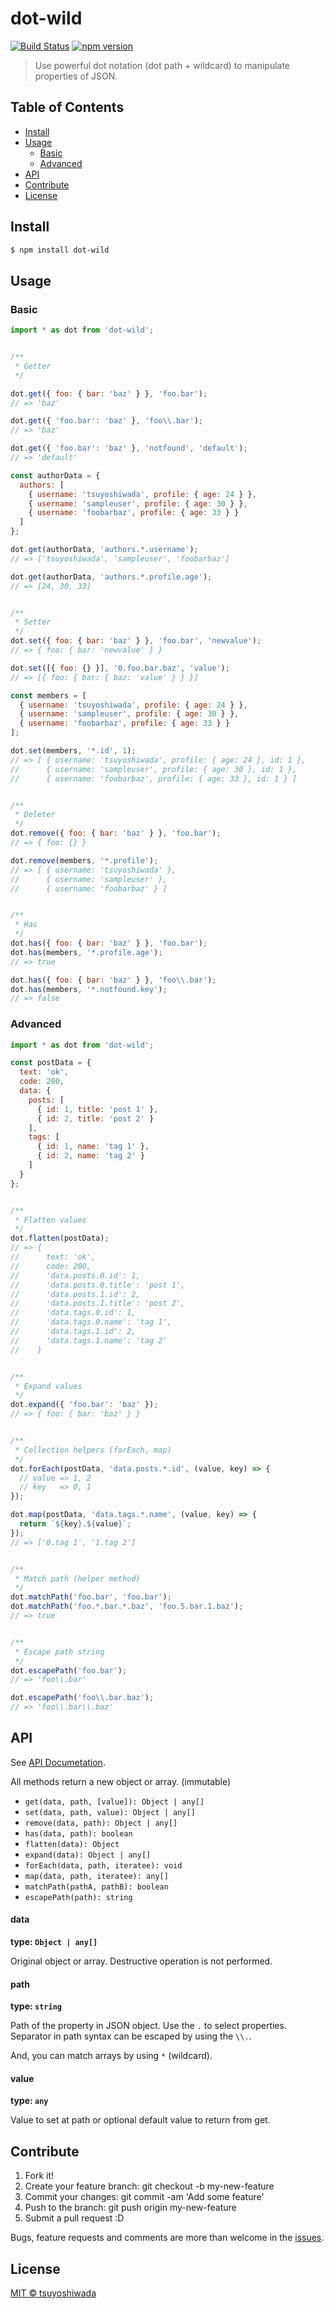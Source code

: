 dot-wild
========

[![Build Status](http://img.shields.io/travis/tsuyoshiwada/dot-wild.svg?style=flat-square)](https://travis-ci.org/tsuyoshiwada/dot-wild)
[![npm version](https://img.shields.io/npm/v/dot-wild.svg?style=flat-square)](http://badge.fury.io/js/dot-wild)

> Use powerful dot notation (dot path + wildcard) to manipulate properties of JSON.



## Table of Contents

- [Install](#install)
- [Usage](#usage)
    - [Basic](#basic)
    - [Advanced](#advanced)
- [API](#api)
- [Contribute](#contribute)
- [License](#license)



## Install

```bash
$ npm install dot-wild
```



## Usage

### Basic

```javascript
import * as dot from 'dot-wild';


/**
 * Getter
 */

dot.get({ foo: { bar: 'baz' } }, 'foo.bar');
// => 'baz'

dot.get({ 'foo.bar': 'baz' }, 'foo\\.bar');
// => 'baz'

dot.get({ 'foo.bar': 'baz' }, 'notfound', 'default');
// => 'default'

const authorData = {
  authors: [
    { username: 'tsuyoshiwada', profile: { age: 24 } },
    { username: 'sampleuser', profile: { age: 30 } },
    { username: 'foobarbaz', profile: { age: 33 } }
  ]
};

dot.get(authorData, 'authors.*.username');
// => ['tsuyoshiwada', 'sampleuser', 'foobarbaz']

dot.get(authorData, 'authors.*.profile.age');
// => [24, 30, 33]


/**
 * Setter
 */
dot.set({ foo: { bar: 'baz' } }, 'foo.bar', 'newvalue');
// => { foo: { bar: 'newvalue' } }

dot.set([{ foo: {} }], '0.foo.bar.baz', 'value');
// => [{ foo: { bar: { baz: 'value' } } }]

const members = [
  { username: 'tsuyoshiwada', profile: { age: 24 } },
  { username: 'sampleuser', profile: { age: 30 } },
  { username: 'foobarbaz', profile: { age: 33 } }
];

dot.set(members, '*.id', 1);
// => [ { username: 'tsuyoshiwada', profile: { age: 24 }, id: 1 },
//      { username: 'sampleuser', profile: { age: 30 }, id: 1 },
//      { username: 'foobarbaz', profile: { age: 33 }, id: 1 } ]


/**
 * Deleter
 */
dot.remove({ foo: { bar: 'baz' } }, 'foo.bar');
// => { foo: {} }

dot.remove(members, '*.profile');
// => [ { username: 'tsuyoshiwada' },
//      { username: 'sampleuser' },
//      { username: 'foobarbaz' } ]


/**
 * Has
 */
dot.has({ foo: { bar: 'baz' } }, 'foo.bar');
dot.has(members, '*.profile.age');
// => true

dot.has({ foo: { bar: 'baz' } }, 'foo\\.bar');
dot.has(members, '*.notfound.key');
// => false
```


### Advanced

```javascript
import * as dot from 'dot-wild';

const postData = {
  text: 'ok',
  code: 200,
  data: {
    posts: [
      { id: 1, title: 'post 1' },
      { id: 2, title: 'post 2' }
    ],
    tags: [
      { id: 1, name: 'tag 1' },
      { id: 2, name: 'tag 2' }
    ]
  }
};


/**
 * Flatten values
 */
dot.flatten(postData);
// => {
//      text: 'ok',
//      code: 200,
//      'data.posts.0.id': 1,
//      'data.posts.0.title': 'post 1',
//      'data.posts.1.id': 2,
//      'data.posts.1.title': 'post 2',
//      'data.tags.0.id': 1,
//      'data.tags.0.name': 'tag 1',
//      'data.tags.1.id': 2,
//      'data.tags.1.name': 'tag 2'
//    }


/**
 * Expand values
 */
dot.expand({ 'foo.bar': 'baz' });
// => { foo: { bar: 'baz' } }


/**
 * Collection helpers (forEach, map)
 */
dot.forEach(postData, 'data.posts.*.id', (value, key) => {
  // value => 1, 2
  // key   => 0, 1
});

dot.map(postData, 'data.tags.*.name', (value, key) => {
  return `${key}.${value}`;
});
// => ['0.tag 1', '1.tag 2']


/**
 * Match path (helper method)
 */
dot.matchPath('foo.bar', 'foo.bar');
dot.matchPath('foo.*.bar.*.baz', 'foo.5.bar.1.baz');
// => true


/**
 * Escape path string
 */
dot.escapePath('foo.bar');
// => 'foo\\.bar'

dot.escapePath('foo\\.bar.baz');
// => 'foo\\.bar\\.baz'
```


## API

See [API Documetation](https://tsuyoshiwada.github.io/dot-wild/).

All methods return a new object or array. (immutable)

* `get(data, path, [value]): Object | any[]`
* `set(data, path, value): Object | any[]`
* `remove(data, path): Object | any[]`
* `has(data, path): boolean`
* `flatten(data): Object`
* `expand(data): Object | any[]`
* `forEach(data, path, iteratee): void`
* `map(data, path, iteratee): any[]`
* `matchPath(pathA, pathB): boolean`
* `escapePath(path): string`


#### data

**type: `Object | any[]`**

Original object or array. Destructive operation is not performed.


#### path

**type: `string`**

Path of the property in JSON object. Use the `.` to select properties.  
Separator in path syntax can be escaped by using the `\\.`.

And, you can match arrays by using `*` (wildcard).


#### value

**type: `any`**

Value to set at path or optional default value to return from get.




## Contribute

1. Fork it!
1. Create your feature branch: git checkout -b my-new-feature
1. Commit your changes: git commit -am 'Add some feature'
1. Push to the branch: git push origin my-new-feature
1. Submit a pull request :D

Bugs, feature requests and comments are more than welcome in the [issues](https://github.com/tsuyoshiwada/dot-wild/issues).



## License

[MIT © tsuyoshiwada](./LICENSE)
